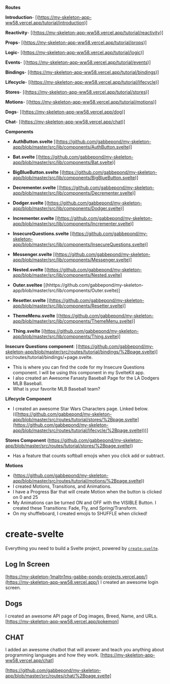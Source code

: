 **Routes**

**Introduction**- [(https://my-skeleton-app-ww58.vercel.app/tutorial/introduction)]

**Reactivity**- [(https://my-skeleton-app-ww58.vercel.app/tutorial/reactivity)]

**Props**- [(https://my-skeleton-app-ww58.vercel.app/tutorial/props)]

**Logic**- [(https://my-skeleton-app-ww58.vercel.app/tutorial/logic)]

**Events**- [(https://my-skeleton-app-ww58.vercel.app/tutorial/events)]

**Bindings**- [(https://my-skeleton-app-ww58.vercel.app/tutorial/bindings)]

**Lifecycle**- [(https://my-skeleton-app-ww58.vercel.app/tutorial/lifecycle)]

**Stores**- [(https://my-skeleton-app-ww58.vercel.app/tutorial/stores)]

**Motions**- [(https://my-skeleton-app-ww58.vercel.app/tutorial/motions)]

**Dogs**- [(https://my-skeleton-app-ww58.vercel.app/dog)]

**Chat**- [(https://my-skeleton-app-ww58.vercel.app/chat)]



**Components**

- **AuthButton.svelte** [(https://github.com/gabbepond/my-skeleton-app/blob/master/src/lib/components/AuthButton.svelte)]


- **Bat.svelte** [(https://github.com/gabbepond/my-skeleton-app/blob/master/src/lib/components/Bat.svelte)]
 

- **BigBlueButton.svelte** [(https://github.com/gabbepond/my-skeleton-app/blob/master/src/lib/components/BigBlueButton.svelte)]
 

 - **Decrementer.svelte** [(https://github.com/gabbepond/my-skeleton-app/blob/master/src/lib/components/Decrementer.svelte)]

   
- **Dodger.svelte** [(https://github.com/gabbepond/my-skeleton-app/blob/master/src/lib/components/Dodger.svelte)]


- **Incrementer.svelte** [(https://github.com/gabbepond/my-skeleton-app/blob/master/src/lib/components/Incrementer.svelte)]


- **InsecureQuestions.svelte** [(https://github.com/gabbepond/my-skeleton-app/blob/master/src/lib/components/InsecureQuestions.svelte)]


- **Messenger.svelte** [(https://github.com/gabbepond/my-skeleton-app/blob/master/src/lib/components/Messenger.svelte)]


- **Nested.svelte** [(https://github.com/gabbepond/my-skeleton-app/blob/master/src/lib/components/Nested.svelte]



- **Outer.sveltee** [(hhttps://github.com/gabbepond/my-skeleton-app/blob/master/src/lib/components/Outer.svelte)]


 
- **Resetter.svelte** [(https://github.com/gabbepond/my-skeleton-app/blob/master/src/lib/components/Resetter.svelte)]


- **ThemeMenu.svelte** [(https://github.com/gabbepond/my-skeleton-app/blob/master/src/lib/components/ThemeMenu.svelte)]


- **Thing.svelte** [(https://github.com/gabbepond/my-skeleton-app/blob/master/src/lib/components/Thing.svelte)]



**Insecure Questions component**: [(https://github.com/gabbepond/my-skeleton-app/blob/master/src/routes/tutorial/bindings/%2Bpage.svelte)]
src/routes/tutorial/bindings/+page.svelte.
- This is where you can find the code for my Insecure Questions component. I will be using this component in my SvelteKit app.
- I also created an Awesome Fanasty Baseball Page for the LA Dodgers MLB Baseball.
- What is your favorite MLB Baseball team?


**Lifecycle Component**
- I created an awesome Star Wars Characters page. Linked below.
  (([https://github.com/gabbepond/my-skeleton-app/blob/master/src/routes/tutorial/stores/%2Bpage.svelte](https://github.com/gabbepond/my-skeleton-app/blob/master/src/routes/tutorial/lifecycle/%2Bpage.svelte)))]



 
 **Stores Component**
 (https://github.com/gabbepond/my-skeleton-app/blob/master/src/routes/tutorial/stores/%2Bpage.svelte))
  - Has a feature that counts softball emojis when you click add or subtract.


  **Motions**
 -   (https://github.com/gabbepond/my-skeleton-app/blob/master/src/routes/tutorial/motions/%2Bpage.svelte))
 -   I created Motions, Transitions, and Animations.
 -   I have a Progress Bar that will create Motion when the button is clicked on 0 and 25
 -   My Animations can be turned ON and OFF with the VISIBLE Button. I created these Transitions: Fade, Fly, and Spring/Transform.
 -   On my shuffleboard, I created emojis to SHUFFLE when clicked!

  
  

# create-svelte

Everything you need to build a Svelte project, powered by [`create-svelte`](https://github.com/sveltejs/kit/tree/main/packages/create-svelte).



## Log In Screen
[https://my-skeleton-1maltn1ms-gabbe-ponds-projects.vercel.app/](https://my-skeleton-app-ww58.vercel.app/)
I created an awesome login screen.

## Dogs
I created an awesome API page of Dog images, Breed, Name, and URLs.
[https://my-skeleton-app-ww58.vercel.app/pokemon]

 ## CHAT
 I added an awesome chatbot that will answer and teach you anything about programming languages and how they work.
[https://my-skeleton-app-ww58.vercel.app/chat]


[https://github.com/gabbepond/my-skeleton-app/blob/master/src/routes/chat/%2Bpage.svelte]




